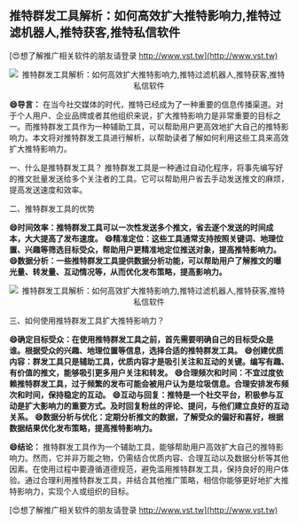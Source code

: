 ## **推特群发工具解析：如何高效扩大推特影响力,推特过滤机器人,推特获客,推特私信软件**

[😍想了解推广相关软件的朋友请登录 http://www.vst.tw](http://www.vst.tw)

 <center><img src="https://vst.tw/MP4/tuiguang/png/7.png" alt="推特群发工具解析：如何高效扩大推特影响力,推特过滤机器人,推特获客,推特私信软件"></center>

**😄导言：**
在当今社交媒体的时代，推特已经成为了一种重要的信息传播渠道。对于个人用户、企业品牌或者其他组织来说，扩大推特影响力是非常重要的目标之一。而推特群发工具作为一种辅助工具，可以帮助用户更高效地扩大自己的推特影响力。本文将对推特群发工具进行解析，以帮助读者了解如何利用这些工具来高效扩大推特影响力。

一、什么是推特群发工具？
推特群发工具是一种通过自动化程序，将事先编写好的推文批量发送给多个关注者的工具。它可以帮助用户省去手动发送推文的麻烦，提高发送速度和效率。

二、推特群发工具的优势

**😄时间效率：推特群发工具可以一次性发送多个推文，省去逐个发送的时间成本，大大提高了发布速度。**
**😄精准定位：这些工具通常支持按照关键词、地理位置、兴趣等筛选目标受众，帮助用户更精准地定位推送对象，提高推特影响力。**
**😄数据分析：一些推特群发工具提供数据分析功能，可以帮助用户了解推文的曝光量、转发量、互动情况等，从而优化发布策略，提高影响力。**

 <center><img src="https://vst.tw/MP4/tuiguang/png/1.png" alt="推特群发工具解析：如何高效扩大推特影响力,推特过滤机器人,推特获客,推特私信软件"></center>

三、如何使用推特群发工具扩大推特影响力？

**😄确定目标受众：在使用推特群发工具之前，首先需要明确自己的目标受众是谁。根据受众的兴趣、地理位置等信息，选择合适的推特群发工具。**
**😄创建优质内容：群发工具只是辅助工具，优质内容才是吸引关注和互动的关键。编写有趣、有价值的推文，能够吸引更多用户关注和转发。**
**😄合理频次和时间：不宜过度依赖推特群发工具，过于频繁的发布可能会被用户认为是垃圾信息。合理安排发布频次和时间，保持稳定的互动。**
**😄互动与回复：推特是一个社交平台，积极参与互动是扩大影响力的重要方式。及时回复粉丝的评论、提问，与他们建立良好的互动关系。**
**😄数据分析与优化：定期分析推文的数据，了解受众的偏好和喜好，根据数据结果优化发布策略，提高推特影响力。**

**😄结论：**
推特群发工具作为一个辅助工具，能够帮助用户高效扩大自己的推特影响力。然而，它并非万能之物，仍需结合优质内容、合理互动以及数据分析等其他因素。在使用过程中要遵循道德规范，避免滥用推特群发工具，保持良好的用户体验。通过合理利用推特群发工具，并结合其他推广策略，相信你能够更好地扩大推特影响力，实现个人或组织的目标。

[😍想了解推广相关软件的朋友请登录 http://www.vst.tw](http://www.vst.tw)



